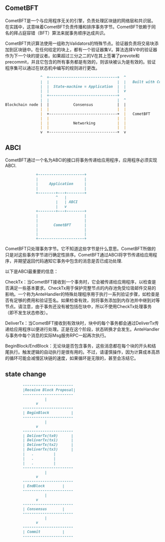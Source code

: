## CometBFT

CometBFT是一个与应用程序无关的引擎，负责处理区块链的网络层和共识层。在实践中，这意味着CometBFT负责传播和排序事务字节。CometBFT依赖于同名的拜占庭容错（BFT）算法来就事务顺序达成共识。

CometBFT共识算法使用一组称为Validators的特殊节点。验证器负责将交易块添加到区块链中。在任何给定的块上，都有一个验证器集V。算法选择V中的验证器作为下一个块的提议者。如果超过三分之二的V在其上签署了prevote和precommit，并且它包含的所有事务都是有效的，则该块被认为是有效的。验证程序集可以通过在状态机中编写的规则进行更改。

```markdown
                ^  +-------------------------------+  ^
                |  |                               |  |   Built with Cosmos SDK
                |  |  State-machine = Application  |  |
                |  |                               |  v
                |  +-------------------------------+
                |  |                               |  ^
Blockchain node |  |           Consensus           |  |
                |  |                               |  |
                |  +-------------------------------+  |   CometBFT
                |  |                               |  |
                |  |           Networking          |  |
                |  |                               |  |
                v  +-------------------------------+  v
```

## ABCI

CometBFT通过一个名为ABCI的接口将事务传递给应用程序，应用程序必须实现ABCI.

```markdown
              +---------------------+
              |                     |
              |     Application     |
              |                     |
              +--------+---+--------+
                       ^   |
                       |   | ABCI
                       |   v
              +--------+---+--------+
              |                     |
              |                     |
              |       CometBFT      |
              |                     |
              |                     |
              +---------------------+
```

CometBFT只处理事务字节。它不知道这些字节是什么意思。CometBFT所做的只是对这些事务字节进行确定性排序。CometBFT通过ABCI将字节传递给应用程序，并期望返回代码通知它事务中包含的消息是否已成功处理.

以下是ABCI最重要的信息：

CheckTx：当CometBFT接收到一个事务时，它会被传递给应用程序，以检查是否满足一些基本要求。CheckTx用于保护完整节点的内存池免受垃圾邮件交易的影响。一个称为AnteHandler的特殊处理程序用于执行一系列验证步骤，如检查是否有足够的费用和验证签名。如果检查有效，则将事务添加到内存池并中继到对等节点。请注意，由于事务还没有被包括在块中，所以不使用CheckTx处理事务（即不发生状态修改）。

DeliverTx：当CometBFT接收到有效块时，块中的每个事务都会通过DeliverTx传递给应用程序以便进行处理。正是在这个阶段，状态转换才会发生。AnteHandler与事务中每个消息的实际Msg服务RPC一起再次执行。

BeginBlock/EndBlock：无论块是否包含事务，这些消息都在每个块的开头和结尾执行。触发逻辑的自动执行是很有用的。不过，请谨慎操作，因为计算成本高昂的循环可能会减慢区块链的速度，如果循环是无限的，甚至会冻结它。

##  state change 

```markdown
        -----------------------
        |Receive Block Proposal|
        -----------------------
                  |
              v
        -----------------------
        | BeginBlock          |
        -----------------------
                  |
              v
        -----------------------
        | DeliverTx(tx0)      |
        | DeliverTx(tx1)      |
        | DeliverTx(tx2)      |
        | DeliverTx(tx3)      |
        |   .         |
        |   .         |
        |   .         |
        -----------------------
                  |
              v
        -----------------------
        | EndBlock        |
        -----------------------
                  |
              v
        -----------------------
        | Consensus       |
        -----------------------
                  |
              v
        -----------------------
        | Commit          |
        -----------------------
```

